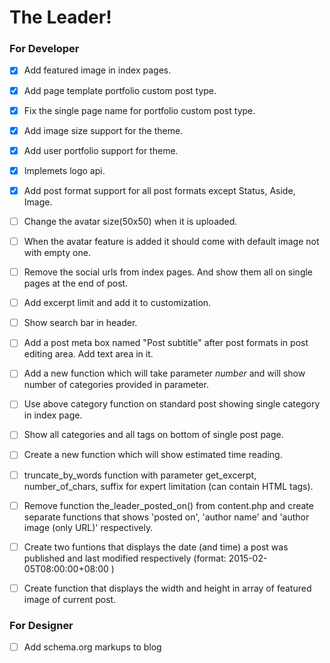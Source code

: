 # The Leader!

### For Developer

- [x] Add featured image in index pages.
- [x] Add page template portfolio custom post type.
- [x] Fix the single page name for portfolio custom post type.
- [x] Add image size support for the theme.
- [x] Add user portfolio support for theme.
- [x] Implemets logo api.
- [x] Add post format support for all post formats except Status, Aside, Image.
- [ ] Change the avatar size(50x50) when it is uploaded.
- [ ] When the avatar feature is added it should come with default image not with empty one.
- [ ] Remove the social urls from index pages.  And show them all on single pages at the end of post.
- [ ] Add excerpt limit and add it to customization.
- [ ] Show search bar in header.
- [ ] Add a post meta box named "Post subtitle" after post formats in post editing area. Add text area in it.
- [ ] Add a new function which will take parameter *number* and will show number of categories provided in parameter.
- [ ] Use above category function on standard post showing single category in index page.
- [ ] Show all categories and all tags on bottom of single post page.
- [ ] Create a new function which will show estimated time reading.
- [ ] truncate_by_words function with parameter get_excerpt, number_of_chars, suffix for expert limitation (can contain HTML tags).
- [ ] Remove function the_leader_posted_on() from content.php and create separate functions that shows 'posted on', 'author name' and 'author image (only URL)' respectively.
- [ ] Create two funtions that displays the date (and time) a post was published and last modified respectively (format: 2015-02-05T08:00:00+08:00 )
- [ ] Create function that displays the width and height in array of featured image of current post.


### For Designer

- [ ] Add schema.org markups to blog
